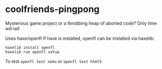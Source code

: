 # coolfriends-pingpong
Mysterious game project or a throbbing heap of aborted code? Only time will tell

Uses haxe/openfl
If haxe is installed, openfl can be installed via haxelib:
~~~~
haxelib install openfl
haxelib run openfl setup
~~~~

To test
`openfl test neko`
or
`openfl test html5`
